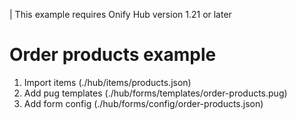 | This example requires Onify Hub version 1.21 or later

# Order products example

1. Import items (./hub/items/products.json)
2. Add pug templates (./hub/forms/templates/order-products.pug)
3. Add form config (./hub/forms/config/order-products.json)
